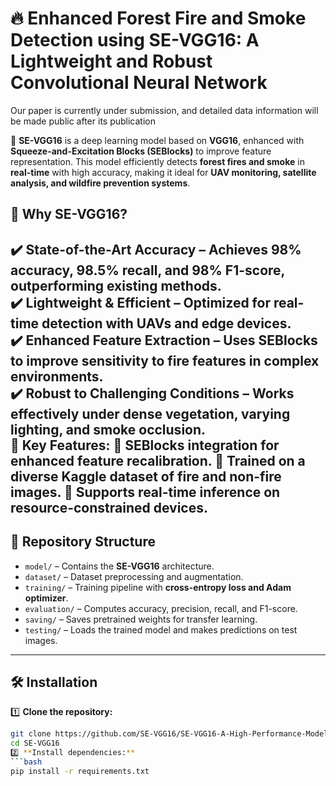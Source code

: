 # 🔥 Enhanced Forest Fire and Smoke Detection using SE-VGG16: A Lightweight and Robust Convolutional Neural Network  
Our paper is currently under submission, and detailed data information will be made public after its publication

🚀 **SE-VGG16** is a deep learning model based on **VGG16**, enhanced with **Squeeze-and-Excitation Blocks (SEBlocks)** to improve feature representation. This model efficiently detects **forest fires and smoke** in **real-time** with high accuracy, making it ideal for **UAV monitoring, satellite analysis, and wildfire prevention systems**.  

## 🌲 Why SE-VGG16?  
✔️ **State-of-the-Art Accuracy** – Achieves **98% accuracy**, **98.5% recall**, and **98% F1-score**, outperforming existing methods.  
✔️ **Lightweight & Efficient** – Optimized for **real-time detection** with UAVs and edge devices.  
✔️ **Enhanced Feature Extraction** – Uses **SEBlocks** to **improve sensitivity to fire features** in complex environments.  
✔️ **Robust to Challenging Conditions** – Works effectively **under dense vegetation, varying lighting, and smoke occlusion**.  
📌 Key Features:
🔹 SEBlocks integration for enhanced feature recalibration.
🔹 Trained on a diverse Kaggle dataset of fire and non-fire images.
🔹 Supports real-time inference on resource-constrained devices.
---

## 📂 Repository Structure  
- `model/` – Contains the **SE-VGG16** architecture.  
- `dataset/` – Dataset preprocessing and augmentation.  
- `training/` – Training pipeline with **cross-entropy loss and Adam optimizer**.  
- `evaluation/` – Computes accuracy, precision, recall, and F1-score.  
- `saving/` – Saves pretrained weights for transfer learning.  
- `testing/` – Loads the trained model and makes predictions on test images.  

---

## 🛠 Installation  

1️⃣ **Clone the repository:**  
```bash
git clone https://github.com/SE-VGG16/SE-VGG16-A-High-Performance-Model-for-Forest-Fire-and-Smoke-Detection.git
cd SE-VGG16
2️⃣ **Install dependencies:**
```bash
pip install -r requirements.txt


